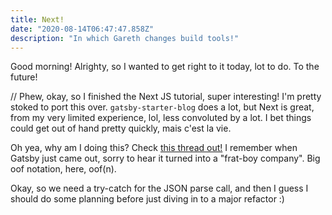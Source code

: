 ```yaml
---
title: Next!
date: "2020-08-14T06:47:47.858Z"
description: "In which Gareth changes build tools!"
---
```


Good morning! Alrighty, so I wanted to get right to it today, lot to do. To the future!

// Phew, okay, so I finished the Next JS tutorial, super interesting! I'm pretty stoked to port this over. `gatsby-starter-blog` does a lot, but Next is great, from my very limited experience, lol, less convoluted by a lot. I bet things could get out of hand pretty quickly, mais c'est la vie.

Oh yea, why am I doing this? Check [this thread out!](https://twitter.com/tesseralis/status/1293649007739191296) I remember when Gatsby just came out, sorry to hear it turned into a "frat-boy company". Big oof notation, here, oof(n).

Okay, so we need a try-catch for the JSON parse call, and then I guess I should do some planning before just diving in to a major refactor :)
